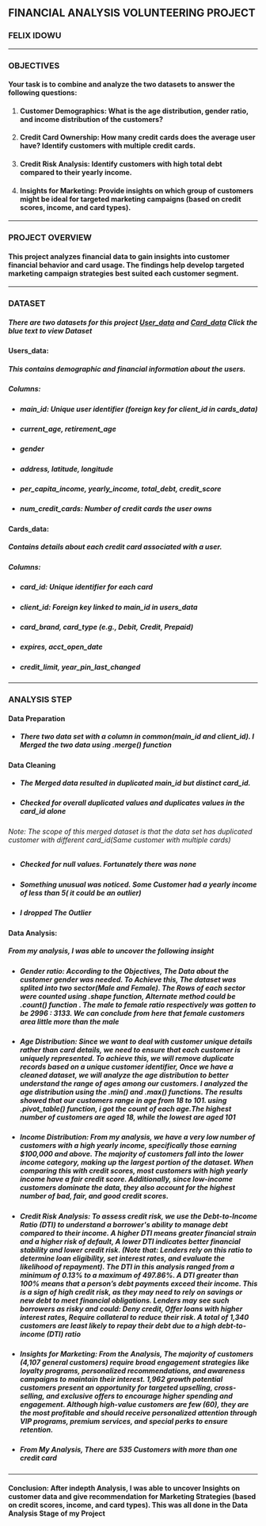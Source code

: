 ## FINANCIAL ANALYSIS VOLUNTEERING PROJECT
### FELIX IDOWU
---
### OBJECTIVES
#### Your task is to combine and analyze the two datasets to answer the following questions:
1. #### Customer Demographics: What is the age distribution, gender ratio, and income distribution of the customers?
2. #### Credit Card Ownership: How many credit cards does the average user have? Identify customers with multiple credit cards.
3. #### Credit Risk Analysis: Identify customers with high total debt compared to their yearly income.
4. #### Insights for Marketing: Provide insights on which group of customers might be ideal for targeted marketing campaigns (based on credit scores, income, and card types).
---
### PROJECT OVERVIEW
#### This project analyzes financial data to gain insights into customer financial behavior and card usage. The findings help develop targeted marketing campaign strategies best suited each customer segment.
---
### DATASET
##### There are two datasets for this project [User_data](https://docs.google.com/spreadsheets/d/1baYcMQr-KCb9FwrY31mQC5ya8FblMHbY/edit?usp=sharing&ouid=102538990223331200198&rtpof=true&sd=true) and [Card_data](https://docs.google.com/spreadsheets/d/1azUzYFNynwX3KcyOT1sCXYD3BVz36eBd/edit?usp=sharing&ouid=102538990223331200198&rtpof=true&sd=true) Click the blue text to view Dataset
#### Users_data: 
##### This contains demographic and financial information about the users.
  ##### Columns:
* ##### main_id: Unique user identifier (foreign key for client_id in cards_data)
* ##### current_age, retirement_age
* ##### gender
* ##### address, latitude, longitude
* ##### per_capita_income, yearly_income, total_debt, credit_score
* ##### num_credit_cards: Number of credit cards the user owns

#### Cards_data:
##### Contains details about each credit card associated with a user.
##### Columns:
* ##### card_id: Unique identifier for each card
* ##### client_id: Foreign key linked to main_id in users_data
* ##### card_brand, card_type (e.g., Debit, Credit, Prepaid)
* ##### expires, acct_open_date
* ##### credit_limit, year_pin_last_changed
---
### ANALYSIS STEP
#### Data Preparation
* ##### There two data set with a column in common(main_id and client_id). I Merged the two data using .merge() function
#### Data Cleaning
* ##### The Merged data resulted in duplicated main_id but distinct card_id.
* ##### Checked for overall duplicated values and duplicates values in the card_id alone
###### Note: The scope of this merged dataset is that the data set has duplicated customer with different card_id(Same customer with multiple cards)
* ##### Checked for null values. Fortunately there was none
* ##### Something unusual was noticed. Some Customer had a yearly income of less than 5( it could be an outlier)
* ##### I dropped The Outlier
#### Data Analysis:
##### From my analysis, I was able to uncover the following insight
* ##### Gender ratio: According to the Objectives, The Data about the customer gender was needed. To Achieve this, The dataset was splited  into two sector(Male and Female). The Rows of each sector were counted using .shape function, Alternate method could be .count() function . The male to female ratio respectively was gotten to be 2996 : 3133. We can conclude from here that female customers area little more than the male
  
* ##### Age Distribution: Since we want to deal with  customer unique details rather than card details, we need to ensure that each customer is uniquely represented. To achieve this, we will remove duplicate records based on a unique customer identifier, Once we have a cleaned dataset, we will analyze the age distribution to better understand the range of ages among our customers. I analyzed the age distribution using the .min() and .max() functions. The results showed that our customers range in age from 18 to 101. using .pivot_table() function, i got the count of each age.The highest number of customers are aged 18, while the lowest are aged 101

* ##### Income Distribution: From my analysis, we have a very low number of customers with a high yearly income, specifically those earning $100,000 and above. The majority of customers fall into the lower income category, making up the largest portion of the dataset. When comparing this with credit scores, most customers with high yearly income have a fair credit score. Additionally, since low-income customers dominate the data, they also account for the highest number of bad, fair, and good credit scores.

* ##### Credit Risk Analysis: To assess credit risk, we use the **Debt-to-Income Ratio (DTI)** to understand a borrower's ability to manage debt compared to their income. A **higher DTI** means greater financial strain and a higher risk of default, A **lower DTI** indicates better financial stability and lower credit risk. (Note that: Lenders rely on this ratio to determine loan eligibility, set interest rates, and evaluate the likelihood of repayment). The **DTI** in this analysis ranged from a minimum of **0.13%** to a maximum of **497.86%**. A **DTI greater than 100%** means that a person’s debt payments exceed their income. This is a sign of **high credit risk**, as they may need to rely on savings or new debt to meet financial obligations. Lenders may see such borrowers as risky and could: **Deny credit**, **Offer loans with higher interest rates**, **Require collateral** to reduce their risk. A total of 1,340 customers are least likely to repay their debt due to a high debt-to-income (DTI) ratio

* ##### Insights for Marketing: From the Analysis, The majority of customers (4,107 general customers) require broad engagement strategies like loyalty programs, personalized recommendations, and awareness campaigns to maintain their interest. 1,962 growth potential customers present an opportunity for targeted upselling, cross-selling, and exclusive offers to encourage higher spending and engagement. Although high-value customers are few (60), they are the most profitable and should receive personalized attention through VIP programs, premium services, and special perks to ensure retention.

* ##### From My Analysis, There are 535 Customers with more than one credit card 
---

#### Conclusion: After indepth Analysis, I was able to uncover Insights on customer data and give recommendation for Marketing Strategies (based on credit scores, income, and card types). This was all done in the Data Analysis Stage of my Project
